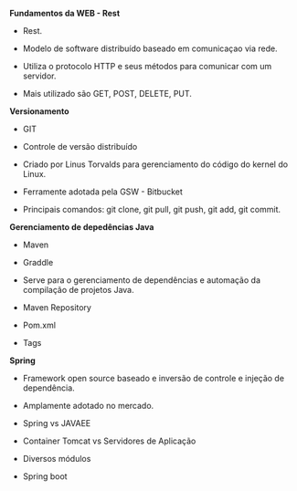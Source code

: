 **Fundamentos da WEB - Rest**

- Rest.

- Modelo de software distribuído baseado em comunicaçao via rede.

- Utiliza o protocolo HTTP e seus métodos para comunicar com um servidor.

- Mais utilizado são GET, POST, DELETE, PUT.

**Versionamento**

- GIT

- Controle de versão distribuído

- Criado por Linus Torvalds para gerenciamento do código do kernel do Linux.

- Ferramente adotada pela GSW - Bitbucket

- Principais comandos: git clone, git pull, git push, git add, git commit.

**Gerenciamento de depedências Java**

- Maven

- Graddle

- Serve para o gerenciamento de dependências e automação da compilação de projetos Java.

- Maven Repository

- Pom.xml

- Tags

**Spring**

- Framework open source baseado e inversão de controle e injeção de dependência.

- Amplamente adotado no mercado.

- Spring vs JAVAEE

- Container Tomcat vs Servidores de Aplicação

- Diversos módulos

- Spring boot
